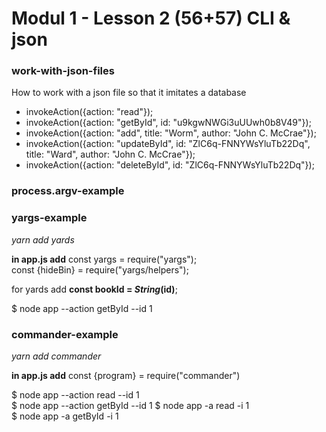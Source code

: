 # Modul 1 - Lesson 2 (56+57)  CLI & json

### work-with-json-files
How to work with a json file so that it imitates a database  
- invokeAction({action: "read"});  
- invokeAction({action: "getById", id: "u9kgwNWGi3uUUwh0b8V49"});  
- invokeAction({action: "add", title: "Worm", author: "John C. McCrae"});  
- invokeAction({action: "updateById", id: "ZlC6q-FNNYWsYluTb22Dq",  title: "Ward", author: "John C. McCrae"});  
- invokeAction({action: "deleteById", id: "ZlC6q-FNNYWsYluTb22Dq"});  


### process.argv-example

### yargs-example
*yarn add yards*  

**in app.js add**
const yargs = require("yargs");  
const {hideBin} = require("yargs/helpers");  

for yards add **const bookId = _String_(id)**;  

$ node app --action getById --id 1

### commander-example
*yarn add commander*  

**in app.js add**
const {program} = require("commander")

$ node app --action read --id 1  
$ node app --action getById --id 1
$ node app -a read -i 1  
$ node app -a getById -i 1
